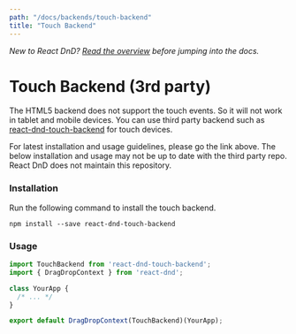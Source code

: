 ```yaml
---
path: "/docs/backends/touch-backend"
title: "Touch Backend"
---
```

*New to React DnD? [Read the overview](/docs/overview) before jumping into the docs.*

Touch Backend (3rd party)
===================

The HTML5 backend does not support the touch events. So it will not work in tablet and mobile devices. You can use third party backend such as [react-dnd-touch-backend](https://github.com/yahoo/react-dnd-touch-backend) for touch devices. 

For latest installation and usage guidelines, please go the link above. The below installation and usage may not be up to date with the third party repo. React DnD does not maintain this repository.

### Installation
Run the following command to install the touch backend.

```
npm install --save react-dnd-touch-backend
```


### Usage

```js
import TouchBackend from 'react-dnd-touch-backend';
import { DragDropContext } from 'react-dnd';

class YourApp {
  /* ... */
}

export default DragDropContext(TouchBackend)(YourApp);
```